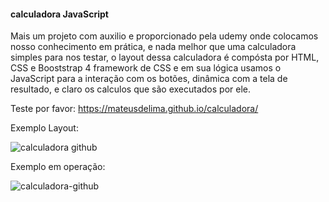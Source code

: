 #### calculadora JavaScript ####

Mais um projeto com auxilio e proporcionado pela udemy onde colocamos nosso conhecimento em prática, e nada melhor que uma calculadora simples para nos testar, o 
layout dessa calculadora é compósta por HTML, CSS e Booststrap 4 framework de CSS e em sua lógica usamos o JavaScript para a interação com os botões, dinâmica com 
a tela de resultado, e claro os calculos que são executados por ele.

Teste por favor: https://mateusdelima.github.io/calculadora/

Exemplo Layout:

![calculadora github](https://user-images.githubusercontent.com/89278014/233795710-e06b4ade-81f7-47ee-8797-220433905f40.png)

Exemplo em operação:

![calculadora-github](https://user-images.githubusercontent.com/89278014/233795888-d7ad9846-5f6d-4140-b55b-7f727cd5adc7.gif)




